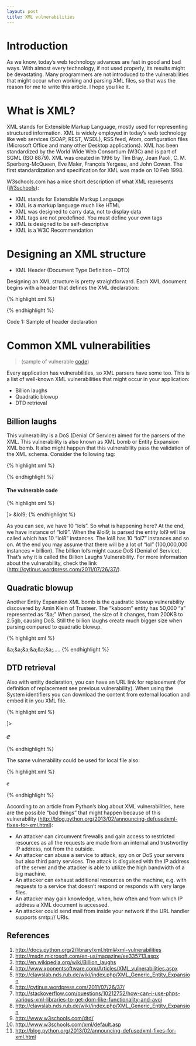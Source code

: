 ```yaml
---
layout: post
title: XML vulnerabilities
---
```


# Introduction

As we know, today’s web technology advances are fast in good and bad ways. With almost every technology, if not used properly, its results might be devastating. Many programmers are not introduced to the vulnerabilities that might occur when working and parsing XML files, so that was the reason for me to write this article. I hope you like it.

# What is XML?

XML stands for Extensible Markup Language, mostly used for representing structured information. XML is widely employed in today’s web technology like web services (SOAP, REST, WSDL), RSS feed, Atom, configuration files (Microsoft Office and many other Desktop applications). XML has been standardized by the World Wide Web Consortium (W3C) and is part of SGML (ISO 8879). XML was created in 1996 by Tim Bray, Jean Paoli, C. M. Sperberg-McQueen, Eve Maler, François Yergeau, and John Cowan. The first standardization and specification for XML was made on 10 Feb 1998.

W3schools.com has a nice short description of what XML represents ([W3schools](http://www.w3schools.com/xml/xml_whatis.asp)):

* XML stands for Extensible Markup Language
* XML is a markup language much like HTML
* XML was designed to carry data, not to display data
* XML tags are not predefined. You must define your own tags
* XML is designed to be self-descriptive
* XML is a W3C Recommendation

# Designing an XML structure
* XML Header (Document Type Definition – DTD)

Designing an XML structure is pretty straightforward. Each XML document begins with a header that defines the XML declaration:

{% highlight xml %}
<?xml version=”1.0″ encoding=”UTF-8″ ?>
{% endhighlight %}

Code 1: Sample of header declaration

#  Common XML vulnerabilities 
 > (sample of vulnerable [code](https://gist.github.com/hakre/2416846))

Every application has vulnerabilities, so XML parsers have some too. This is a list of well-known XML vulnerabilities that might occur in your application:

* Billion laughs
* Quadratic blowup
* DTD retrieval

##  Billion laughs

This vulnerability is a DoS (Denial Of Service) aimed for the parsers of the XML. This vulnerability is also known as XML bomb or Entity Expansion XML bomb. It also might happen that this vulnerability pass the validation of the XML schema. Consider the following tag:

{% highlight xml %}
<!ENTITY entityName “Some Value”>
{% endhighlight %}

####  The vulnerable code

{% highlight xml %}
<?xml version="1.0"?>
<!DOCTYPE lolz [
<!ENTITY lol "lol">
<!ENTITY lol2 "&lol;&lol;&lol;&lol;&lol;&lol;&lol;&lol;&lol;&lol;">
<!ENTITY lol3 "&lol2;&lol2;&lol2;&lol2;&lol2;&lol2;&lol2;&lol2;&lol2;&lol2;">
<!ENTITY lol4 "&lol3;&lol3;&lol3;&lol3;&lol3;&lol3;&lol3;&lol3;&lol3;&lol3;">
<!ENTITY lol5 "&lol4;&lol4;&lol4;&lol4;&lol4;&lol4;&lol4;&lol4;&lol4;&lol4;">
<!ENTITY lol6 "&lol5;&lol5;&lol5;&lol5;&lol5;&lol5;&lol5;&lol5;&lol5;&lol5;">
<!ENTITY lol7 "&lol6;&lol6;&lol6;&lol6;&lol6;&lol6;&lol6;&lol6;&lol6;&lol6;">
<!ENTITY lol8 "&lol7;&lol7;&lol7;&lol7;&lol7;&lol7;&lol7;&lol7;&lol7;&lol7;">
<!ENTITY lol9 "&lol8;&lol8;&lol8;&lol8;&lol8;&lol8;&lol8;&lol8;&lol8;&lol8;">
]>
<lolz>&lol9;</lolz>
{% endhighlight %}

As you can see, we have 10 “lols”. So what is happening here? At the end, we have instance of “lol9”. When the &lol9; is parsed the entity lol9 will be called which has 10 “lol8” instances. The lol8 has 10 “lol7” instances and so on. At the end you may assume that there will be a lot of “lol” (100,000,000 instances = billion). The billion lol’s might cause DoS (Denial of Service). That’s why it is called the Billion Laughs Vulnerability. For more information about the vulnerability, check the link (http://cytinus.wordpress.com/2011/07/26/37/).

##  Quadratic blowup

Another Entity Expansion XML bomb is the quadratic blowup vulnerability discovered by Amin Klein of Trusteer. The “kaboom” entity has 50,000 “a” represented as “&a;” When parsed, the size of it changes, from 200KB to 2.5gb, causing DoS. Still the billion laughs create much bigger size when parsing compared to quadratic blowup.

{% highlight xml %}
<?xml version="1.0"?>
<!DOCTYPE kaboom [
  <!ENTITY a "aaaaaaaaaaaaaa.....
]>
<kaboom>&a;&a;&a;&a;&a;&a;.....</kaboom>
{% endhighlight %}

##  DTD retrieval

Also with entity declaration, you can have an URL link for replacement (for definition of replacement see previous vulnerability). When using the System identifiers you can download the content from external location and embed it in you XML file.

{% highlight xml %}

<!DOCTYPE external [
<!ENTITY ee SYSTEM "http://www.python.org/some.xml">
]>
</span></p><p><span style="font-size:14pt"><root>&ee;</root>
</span></p><p><span style="font-size:14pt">

{% endhighlight %}



The same vulnerability could be used for local file also:

{% highlight xml %}
<!DOCTYPE external [
<!ENTITY ee SYSTEM "file:///PATH/TO/simple.xml">
>
<root>&ee;</root>

{% endhighlight %}

According to an article from Python’s blog about XML vulnerabilities, here are the possible “bad things” that might happen because of this vulnerability (http://blog.python.org/2013/02/announcing-defusedxml-fixes-for-xml.html):

* An attacker can circumvent firewalls and gain access to restricted resources as all the requests are made from an internal and trustworthy IP address, not from the outside.
*    An attacker can abuse a service to attack, spy on or DoS your servers but also third party services. The attack is disguised with the IP address of the server and the attacker is able to utilize the high bandwidth of a big machine.
*   An attacker can exhaust additional resources on the machine, e.g. with requests to a service that doesn’t respond or responds with very large files.
*  An attacker may gain knowledge, when, how often and from which IP address a XML document is accessed.
*   An attacker could send mail from inside your network if the URL handler supports smtp:// URIs.


## References

1. http://docs.python.org/2/library/xml.html#xml-vulnerabilities
2.  http://msdn.microsoft.com/en-us/magazine/ee335713.aspx
3. http://en.wikipedia.org/wiki/Billion_laughs
4. http://www.xponentsoftware.com/Articles/XML_vulnerabilities.aspx
5. http://clawslab.nds.rub.de/wiki/index.php/XML_Generic_Entity_Expansion
6. http://cytinus.wordpress.com/2011/07/26/37/
7. http://stackoverflow.com/questions/10212752/how-can-i-use-phps-various-xml-libraries-to-get-dom-like-functionality-and-avoi
8. http://clawslab.nds.rub.de/wiki/index.php/XML_Generic_Entity_Expansion
9. http://www.w3schools.com/dtd/
10. http://www.w3schools.com/xml/default.asp
11. http://blog.python.org/2013/02/announcing-defusedxml-fixes-for-xml.html
